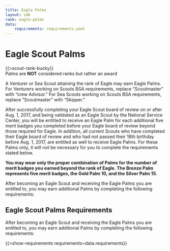 ```yaml
---
title: Eagle Palms
layout: smb
rank: eagle-palms
data:
    requirements: requirements.yaml
---
```


# Eagle Scout Palms

<div class="D(f) Fxd(c)--s">
<div class="Ta(c) Pt(1em)--s">

{{>scout-rank-bucky}}
<br/>
Palms are **NOT** considered ranks but rather an award

</div>
<div>

A Venturer or Sea Scout attaining the rank of Eagle may earn Eagle Palms. For Venturers working on Scouts BSA requirements, replace “Scoutmaster” with “crew Advisor.” For Sea Scouts working on Scouts BSA requirements, replace “Scoutmaster” with “Skipper.”

After successfully completing your Eagle Scout board of review on or after Aug. 1, 2017, and being validated as an Eagle Scout by the National Service Center, you will be entitled to receive an Eagle Palm for each additional five merit badges you completed before your Eagle board of review beyond those required for Eagle. In addition, all current Scouts who have completed their Eagle board of review and who had not passed their 18th birthday before Aug. 1, 2017, are entitled as well to receive Eagle Palms. For these Palms only, it will not be necessary for you to complete the requirements stated below.

**You may wear only the proper combination of Palms for the number of merit badges you earned beyond the rank of Eagle. The Bronze Palm represents five merit badges, the Gold Palm 10, and the Silver Palm 15.**

After becoming an Eagle Scout and receiving the Eagle Palms you are entitled to, you may earn additional Palms by completing the following requirements:

</div></div>

## Eagle Scout Palms Requirements

After becoming an Eagle Scout and receiving the Eagle Palms you are entitled to, you may earn additional Palms by completing the following requirements:

{{>show-requirements requirements=data.requirements}}
